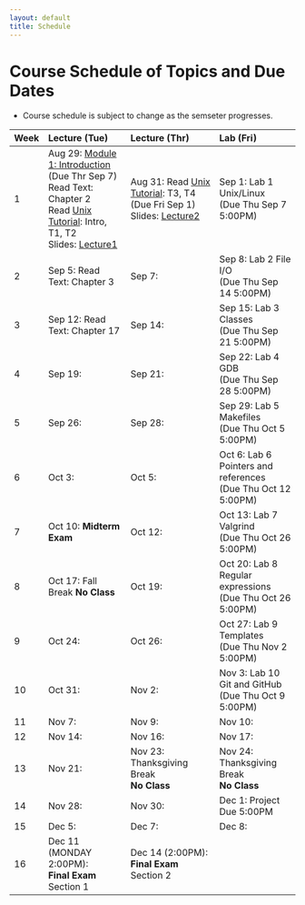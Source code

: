 ```yaml
---
layout: default
title: Schedule
---
```


# Course Schedule of Topics and Due Dates

* Course schedule is subject to change as the semseter progresses.  

| Week | Lecture (Tue)                              | Lecture (Thr)                                 | Lab (Fri)                                        |
| :--- | :---                                       | :---                                          | :---                                                  |
| 1    | Aug 29:  [Module 1: Introduction](https://classroom.github.com/a/4yzVPmFm) (Due Thr Sep 7)<br />Read Text: Chapter 2<br />Read [Unix Tutorial](http://www.ee.surrey.ac.uk/Teaching/Unix/): Intro, T1, T2<br />Slides: [Lecture1](lectures/Lecture1.pdf)              | Aug 31: Read [Unix Tutorial](http://www.ee.surrey.ac.uk/Teaching/Unix/): T3, T4 (Due Fri Sep 1)<br />Slides: [Lecture2](lectures/Lecture2.pdf)                                       | Sep 1:  Lab 1 Unix/Linux<br /> (Due Thu Sep 7 5:00PM)                  |
| 2    | Sep 5:   Read Text: Chapter 3              | Sep 7:                                        | Sep 8:  Lab 2 File I/O<br /> (Due Thu Sep 14 5:00PM)                 |
| 3    | Sep 12:  Read Text: Chapter 17             | Sep 14:                                       | Sep 15: Lab 3 Classes<br /> (Due Thu Sep 21 5:00PM)                 |
| 4    | Sep 19:                                    | Sep 21:                                       | Sep 22: Lab 4 GDB<br /> (Due Thu Sep 28 5:00PM)                 |
| 5    | Sep 26:                                    | Sep 28:                                       | Sep 29: Lab 5 Makefiles<br /> (Due Thu Oct 5 5:00PM)                  |
| 6    | Oct 3:                                     | Oct 5:                                        | Oct 6:  Lab 6 Pointers and references<br /> (Due Thu Oct 12 5:00PM)                 |
| 7    | Oct 10: **Midterm Exam**                   | Oct 12:                                       | Oct 13: Lab 7 Valgrind<br /> (Due Thu Oct 26 5:00PM)                                              |
| 8    | Oct 17: Fall Break **No Class**            | Oct 19:                                       | Oct 20: Lab 8 Regular expressions<br /> (Due Thu Oct 26 5:00PM)                                              |
| 9    | Oct 24:                                    | Oct 26:                                       | Oct 27: Lab 9 Templates<br /> (Due Thu Nov 2 5:00PM)                                             |
| 10   | Oct 31:                                    | Nov 2:                                        | Nov 3:  Lab 10 Git and GitHub<br /> (Due Thu Oct 9 5:00PM)                                              |
| 11   | Nov 7:                                     | Nov 9:                                        | Nov 10:                                               |
| 12   | Nov 14:                                    | Nov 16:                                       | Nov 17:                                               |
| 13   | Nov 21:                                    | Nov 23: Thanksgiving Break<br /> **No Class** | Nov 24: Thanksgiving Break<br /> **No Class**         |
| 14   | Nov 28:                                    | Nov 30:                                       | Dec 1:  Project Due 5:00PM                                             |
| 15   | Dec 5:                                     | Dec 7:                                        | Dec 8:                                                |
| 16   | Dec 11 (MONDAY 2:00PM):<br />**Final Exam**<br />Section 1  | Dec 14 (2:00PM):<br />**Final Exam**<br />Section 2    |                             |










